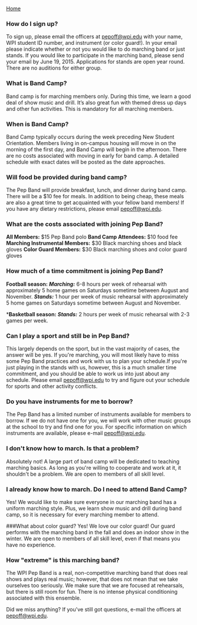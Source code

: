 [Home](Home)
### How do I sign up?
To sign up, please email the officers at [pepoff@wpi.edu](mailto:pepoff@wpi.edu) with your name, WPI student ID number, and instrument (or color guard!). In your email please indicate whether or not you would like to do marching band or just stands. If you would like to participate in the marching band, please send your email by June 19, 2015. Applications for stands are open year round. There are no auditions for either group.

### What is Band Camp?
Band camp is for marching members only. During this time, we learn a good deal of show music and drill. It’s also great fun with themed dress up days and other fun activities. This is mandatory for all marching members.  

### When is Band Camp?
Band Camp typically occurs during the week preceding New Student Orientation. Members living in on-campus housing will move in on the morning of the first day, and Band Camp will begin in the afternoon. There are no costs associated with moving in early for band camp. A detailed schedule with exact dates will be posted as the date approaches.

### Will food be provided during band camp?
The Pep Band will provide breakfast, lunch, and dinner during band camp. There will be a $10 fee for meals. In addition to being cheap, these meals are also a great time to get acquainted with your fellow band members! If you have any dietary restrictions, please email [pepoff@wpi.edu](mailto:pepoff@wpi.edu).

### What are the costs associated with joining Pep Band?
**All Members:** $15 Pep Band polo
**Band Camp Attendees:** $10 food fee
**Marching Instrumental Members:** $30 Black marching shoes and black gloves
**Color Guard Members:** $30 Black marching shoes and color guard gloves


### How much of a time commitment is joining Pep Band?
**Football season:**
***Marching:*** 6-8 hours per week of rehearsal with approximately 5 home games on Saturdays sometime between August and November.
***Stands:*** 1 hour per week of music rehearsal with approximately 5 home games on Saturdays sometime between August and November.

***Basketball season:**
***Stands:*** 2 hours per week of music rehearsal with 2-3 games per week.



### Can I play a sport and still be in Pep Band?
This largely depends on the sport, but in the vast majority of cases, the answer will be yes. If you're marching, you will most likely have to miss some Pep Band practices and work with us to plan your schedule.If you're just playing in the stands with us, however, this is a much smaller time commitment, and you should be able to work us into just about any schedule. Please email [pepoff@wpi.edu](mailto:pepoff@wpi.edu) to try and figure out your schedule for sports and other activity conflicts.

### Do you have instruments for me to borrow?
The Pep Band has a limited number of instruments available for members to borrow. If we do not have one for you, we will work with other music groups at the school to try and find one for you. For specific information on which instruments are available, please e-mail [pepoff@wpi.edu](mailto:pepoff@wpi.edu).

### I don't know how to march. Is that a problem?
Absolutely not! A large part of band camp will be dedicated to teaching marching basics. As long as you're willing to cooperate and work at it, it shouldn't be a problem. We are open to members of all skill level.

### I already know how to march. Do I need to attend Band Camp?
Yes! We would like to make sure everyone in our marching band has a uniform marching style. Plus, we learn show music and drill during band camp, so it is necessary for every marching member to attend.

###What about color guard?
Yes! We love our color guard! Our guard performs with the marching band in the fall and does an indoor show in the winter. We are open to members of all skill level, even if that means you have no experience.

### How "extreme" is this marching band?
The WPI Pep Band is a real, non-competitive marching band that does real shows and plays real music; however, that does not mean that we take ourselves too seriously. We make sure that we are focused at rehearsals, but there is still room for fun. There is no intense physical conditioning associated with this ensemble. 

Did we miss anything? If you've still got questions, e-mail the officers at [pepoff@wpi.edu](mailto:pepoff@wpi.edu).
